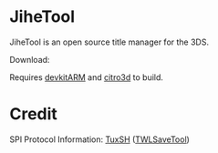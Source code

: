 # JiheTool

JiheTool is an open source title manager for the 3DS.

Download: 

Requires [devkitARM](http://sourceforge.net/projects/devkitpro/files/devkitARM/) and [citro3d](https://github.com/fincs/citro3d) to build.

# Credit

SPI Protocol Information: [TuxSH](https://github.com/TuxSH/) ([TWLSaveTool](https://github.com/TuxSH/TWLSaveTool))
